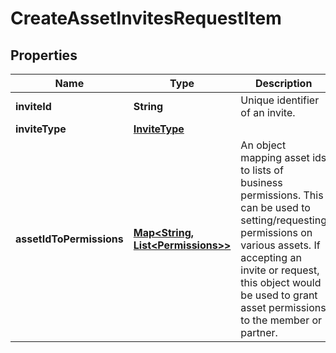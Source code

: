 

# CreateAssetInvitesRequestItem

## Properties

Name | Type | Description | Notes
------------ | ------------- | ------------- | -------------
**inviteId** | **String** | Unique identifier of an invite. | 
**inviteType** | [**InviteType**](InviteType.md) |  | 
**assetIdToPermissions** | [**Map&lt;String, List&lt;Permissions&gt;&gt;**](List.md) | An object mapping asset ids to lists of business permissions. This can be used to setting/requesting permissions on various assets. If accepting an invite or request, this object would be used to grant asset permissions to the member or partner.  | 




